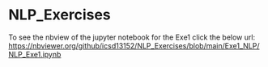 # NLP_Exercises

To see the nbview of the jupyter notebook for the Exe1 click the below url:
https://nbviewer.org/github/icsd13152/NLP_Exercises/blob/main/Exe1_NLP/NLP_Exe1.ipynb
